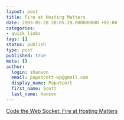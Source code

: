 ```yaml
---
layout: post
title: Fire at Hosting Matters
date: 2003-05-28 20:05:29.000000000 +02:00
categories:
- quick links
tags: []
status: publish
type: post
published: true
meta: {}
author:
  login: shanson
  email: papascott-wp@gmail.com
  display_name: PapaScott
  first_name: Scott
  last_name: Hanson
---
```

<p><a title="In case you're missing InstaPundit today..." href="http://ahawkins.org/comments.php?id=P1214_0_1_0">Code the Web Socket: Fire at Hosting Matters</a></p>
